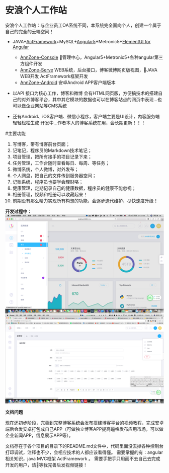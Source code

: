 # 安浪个人工作站
安浪个人工作站：与企业员工OA系统不同，本系统完全面向个人，创建一个属于自己的完全的云端空间！

- JAVA+[ActFramework](http://www.ActFramework.org)+MySQL+[Angular5](http://angular.io)+Metronic5+[ElementUI for Angular](https://element-angular.faas.ele.me/)

    - [AnnZone-Console](./AnnZone-Console) 管理中心，Angular5+Metronic5+各种angular第三方组件开发
    - [AnnZone-Serve](./AnnZone-Serve) WEB系统，后台接口，博客微博网页版视图，JAVA WEB开发 ActFramework框架开发
    - [AnnZone-Android](./AnnZone-Android) 安卓Android APP客户端版本

- 以API 接口为核心工作，博客和微博 会有HTML网页版，方便搞技术的搭建自己的对外博客平台，其中其它模块的数据也可以在博客站点的网页中表现...也可以做企业网站等CMS系统

- 还有Android、iOS客户端、微信小程序，客户端主要是UI设计，内容服务端轻轻松松生成
开发中...作者本人的博客系统在用，会长期更新！！！

#主要功能

1. 写博客，带有博客前台页面；
1. 记笔记，程序员的Markdown技术笔记；
1. 项目管理，把所有接手的项目记录下来；
1. 任务管理，工作台随时查看每日、每周、等任务；
1. 微博系统，个人微博，对外发布；
1. 个人网盘，把自己的文件传到服务器空间；
1. 记账系统，程序员也要学会理财咯；
1. 健康管理，定期记录自己的健康数据，程序员的健康不能忽视；
1. 相册管理，视频和相册可以收藏起来！
1. 前期没有那么精力实现所有构想的功能，会逐步迭代维护，尽快速度升级！


**开发过程中：**
![控制台截图](./screenshot/console1.png)
![博客发布](./screenshot/console2_blog_publish.png)


**文档问题**

现在还初步阶段，完善到完整博客系统会发布搭建博客平台的视频教程，完成安卓端后会发安卓打包成自己APP（可做独立博客APP提高逼格发布应用市场，可以做企业新闻APP，信息展示APP等）。

文档存在于各个项目的目录下的README.md文件中，代码里面没去掉各种控制台打印调试，注释也不少，会相应技术的人都应该看得懂。
需要掌握的有：angular相关知识，java MVC框架 ActFramework 。
需要手把手只用而不去自己去完成开发的用户，请等我完善后发视频链接！